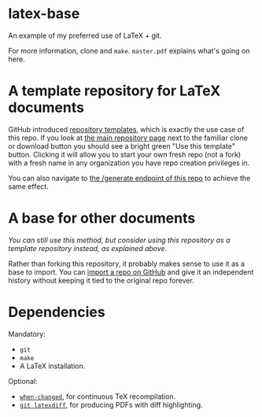 # latex-base
An example of my preferred use of LaTeX + git.

For more information, clone and `make`.  `master.pdf` explains what's going on here.

# A template repository for LaTeX documents

GitHub introduced [repository templates](https://github.blog/2019-06-06-generate-new-repositories-with-repository-templates/), which is exactly the use case of this repo.  If you look at [the main repository page](https://github.com/evanberkowitz/latex-base) next to the familiar clone or download button you should see a bright green "Use this template" button.  Clicking it will allow you to start your own fresh repo (not a fork) with a fresh name in any organization you have repo creation privileges in.

You can also navigate to [the /generate endpoint of this repo](https://github.com/evanberkowitz/latex-base/generate) to achieve the same effect.

# A base for other documents

*You can still use this method, but consider using this repository as a template repository instead, as explained above.*

Rather than forking this repository, it probably makes sense to use it as a base to import.  You can [import a repo on GitHub](https://github.com/new/import) and give it an independent history without keeping it tied to the original repo forever.

# Dependencies

Mandatory:

 - `git`
 - `make`
 - A LaTeX installation.

Optional:

 - [`when-changed`](https://github.com/joh/when-changed), for continuous TeX recompilation.
 - [`git latexdiff`](https://gitlab.com/git-latexdiff/git-latexdiff), for producing PDFs with diff highlighting.
